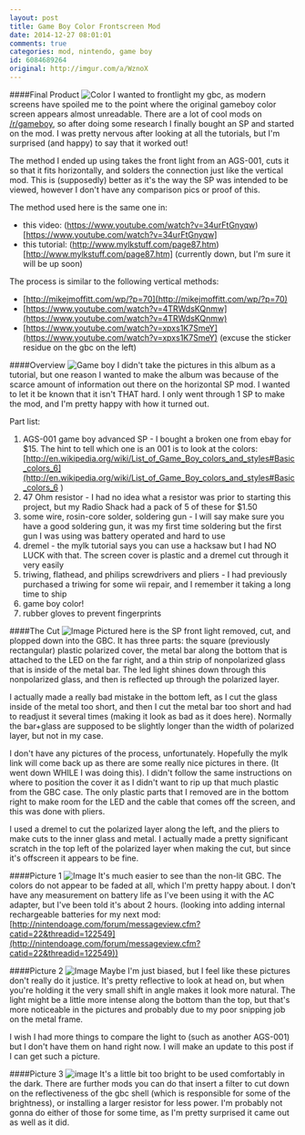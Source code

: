 ```yaml
---
layout: post
title: Game Boy Color Frontscreen Mod
date: 2014-12-27 08:01:01
comments: true
categories: mod, nintendo, game boy
id: 6084689264
original: http://imgur.com/a/WznoX
---
```


####Final Product
![Color](it9iEJ0.jpg)
I wanted to frontlight my gbc, as modern screens have spoiled me to the point where the original gameboy color screen appears almost unreadable. There are a lot of cool mods on [/r/gameboy](http://reddit.com/r/gameboy), so after doing some research I finally bought an SP and started on the mod. I was pretty nervous after looking at all the tutorials, but I'm surprised (and happy) to say that it worked out!

The method I ended up using takes the front light from an AGS-001, cuts it so that it fits horizontally, and solders the connection just like the vertical mod. This is (supposedly) better as it's the way the SP was intended to be viewed, however I don't have any comparison pics or proof of this. 

The method used here is the same one in:
- this video: (https://www.youtube.com/watch?v=34urFtGnyqw)[https://www.youtube.com/watch?v=34urFtGnyqw]
- this tutorial: (http://www.mylkstuff.com/page87.htm)[http://www.mylkstuff.com/page87.htm] (currently down, but I'm sure it will be up soon)

The process is similar to the following vertical methods:
- [http://mikejmoffitt.com/wp/?p=70](http://mikejmoffitt.com/wp/?p=70)
- [https://www.youtube.com/watch?v=4TRWdsKQnmw](https://www.youtube.com/watch?v=4TRWdsKQnmw)
- [https://www.youtube.com/watch?v=xpxs1K7SmeY](https://www.youtube.com/watch?v=xpxs1K7SmeY)
(excuse the sticker residue on the gbc on the left)

####Overview
![Game boy](e1ZEWYh.jpg)
I didn't take the pictures in this album as a tutorial, but one reason I wanted to make the album was because of the scarce amount of information out there on the horizontal SP mod. I wanted to let it be known that it isn't THAT hard. I only went through 1 SP to make the mod, and I'm pretty happy with how it turned out.

Part list:
1. AGS-001 game boy advanced SP - I bought a broken one from ebay for $15. The hint to tell which one is an 001 is to look at the colors: [http://en.wikipedia.org/wiki/List_of_Game_Boy_colors_and_styles#Basic_colors_6](http://en.wikipedia.org/wiki/List_of_Game_Boy_colors_and_styles#Basic_colors_6 )
2. 47 Ohm resistor - I had no idea what a resistor was prior to starting this project, but my Radio Shack had a pack of 5 of these for $1.50
3. some wire, rosin-core solder, soldering gun - I will say make sure you have a good soldering gun, it was my first time soldering but the first gun I was using was battery operated and hard to use
4. dremel - the mylk tutorial says you can use a hacksaw but I had NO LUCK with that. The screen cover is plastic and a dremel cut through it very easily
5. triwing, flathead, and philips screwdrivers and pliers - I had previously purchased a triwing for some wii repair, and I remember it taking a long time to ship
6. game boy color!
7. rubber gloves to prevent fingerprints

####The Cut
![Image](8MgtYqM.jpg)
Pictured here is the SP front light removed, cut, and plopped down into the GBC. It has three parts: the square (previously rectangular) plastic polarized cover, the metal bar along the bottom that is attached to the LED on the far right, and a thin strip of nonpolarized glass that is inside of the metal bar. The led light shines down through this nonpolarized glass, and then is reflected up through the polarized layer.

I actually made a really bad mistake in the bottom left, as I cut the glass inside of the metal too short, and then I cut the metal bar too short and had to readjust it several times (making it look as bad as it does here). Normally the bar+glass are supposed to be slightly longer than the width of polarized layer, but not in my case.

I don't have any pictures of the process, unfortunately. Hopefully the mylk link will come back up as there are some really nice pictures in there. (It went down WHILE I was doing this). I didn't follow the same instructions on where to position the cover it as I didn't want to rip up that much plastic from the GBC case. The only plastic parts that I removed are in the bottom right to make room for the LED and the cable that comes off the screen, and this was done with pliers.

I used a dremel to cut the polarized layer along the left, and the pliers to make cuts to the inner glass and metal. I actually made a pretty significant scratch in the top left of the polarized layer when making the cut, but since it's offscreen it appears to be fine.

####Picture 1
![Image](6q4szBN.jpg)
It's much easier to see than the non-lit GBC. The colors do not appear to be faded at all, which I'm pretty happy about. I don't have any measurement on battery life as I've been using it with the AC adapter, but I've been told it's about 2 hours. (looking into adding internal rechargeable batteries for my next mod: [http://nintendoage.com/forum/messageview.cfm?catid=22&threadid=122549](http://nintendoage.com/forum/messageview.cfm?catid=22&threadid=122549))

####Picture 2
![Image](AJI1z4G.jpg)
Maybe I'm just biased, but I feel like these pictures don't really do it justice.  It's pretty reflective to look at head on, but when you're holding it the very small shift in angle makes it look more natural. The light might be a little more intense along the bottom than the top, but that's more noticeable in the pictures and probably due to my poor snipping job on the metal frame.

I wish I had more things to compare the light to (such as another AGS-001) but I don't have them on hand right now. I will make an update to this post if I can get such a picture.

####Picture 3
![image](CGTC4mm.jpg)
It's a little bit too bright to be used comfortably in the dark. There are further mods you can do that insert a filter to cut down on the reflectiveness of the gbc shell (which is responsible for some of the brightness), or installing a larger resistor for less power. I'm probably not gonna do either of those for some time,  as I'm pretty surprised it came out as well as it did.